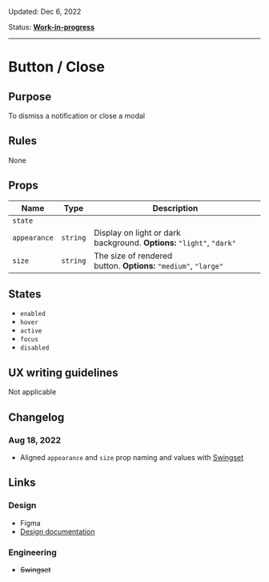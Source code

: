 Updated: Dec 6, 2022

Status: **[Work-in-progress](https://hashicorp-wpl-documentation.vercel.app/guides/can-i-use)**

---

# Button / Close

## Purpose

To dismiss a notification or close a modal

## Rules

None

## Props

| Name         | Type     | Description                                                           |
| ------------ | -------- | --------------------------------------------------------------------- |
| `state`      |          |                                                                       |
| `appearance` | `string` | Display on light or dark background. **Options:** `"light"`, `"dark"` |
| `size`       | `string` | The size of rendered button. **Options:** `"medium"`, `"large"`       |

## States

- `enabled`
- `hover`
- `active`
- `focus`
- `disabled`

## UX writing guidelines

Not applicable

## Changelog

### Aug 18, 2022

- Aligned `appearance` and `size` prop naming and values with [Swingset](https://react-components.vercel.app/components/closebutton)

## Links

### Design

- Figma
- [Design documentation](https://hashicorp-wpl-documentation.vercel.app/components/button/close)

### Engineering

- ~~Swingset~~
